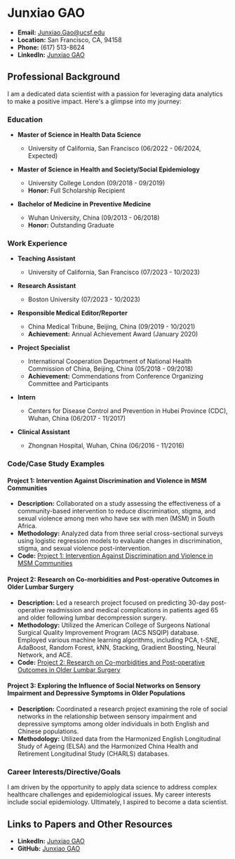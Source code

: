 # Junxiao GAO

- **Email:** Junxiao.Gao@ucsf.edu
- **Location:** San Francisco, CA, 94158
- **Phone:** (617) 513-8624
- **LinkedIn:** [Junxiao GAO](https://www.linkedin.com/in/junxiao-gao-462232142)

## Professional Background

I am a dedicated data scientist with a passion for leveraging data analytics to make a positive impact. Here's a glimpse into my journey:

### Education

- **Master of Science in Health Data Science**
  - University of California, San Francisco (06/2022 - 06/2024, Expected)
  
- **Master of Science in Health and Society/Social Epidemiology**
  - University College London (09/2018 - 09/2019)
  - **Honor:** Full Scholarship Recipient
  
- **Bachelor of Medicine in Preventive Medicine**
  - Wuhan University, China (09/2013 - 06/2018)
  - **Honor:** Outstanding Graduate

### Work Experience

- **Teaching Assistant**
  - University of California, San Francisco (07/2023 - 10/2023)
  
- **Research Assistant**
  - Boston University (07/2023 - 10/2023)
  
- **Responsible Medical Editor/Reporter**
  - China Medical Tribune, Beijing, China (09/2019 - 10/2021)
  - **Achievement:** Annual Achievement Award (January 2020)
  
- **Project Specialist**
  - International Cooperation Department of National Health Commission of China, Beijing, China (05/2018 - 09/2018)
  - **Achievement:** Commendations from Conference Organizing Committee and Participants
  
- **Intern**
  - Centers for Disease Control and Prevention in Hubei Province (CDC), Wuhan, China (06/2017 - 11/2017)
  
- **Clinical Assistant**
  - Zhongnan Hospital, Wuhan, China (06/2016 - 11/2016)

### Code/Case Study Examples

#### Project 1: Intervention Against Discrimination and Violence in MSM Communities

- **Description:** Collaborated on a study assessing the effectiveness of a community-based intervention to reduce discrimination, stigma, and sexual violence among men who have sex with men (MSM) in South Africa.
- **Methodology:** Analyzed data from three serial cross-sectional surveys using logistic regression models to evaluate changes in discrimination, stigma, and sexual violence post-intervention.
- **Code:** [Project 1: Intervention Against Discrimination and Violence in MSM Communities](https://github.com/gaogaojunxiao/project1.github.io)

#### Project 2: Research on Co-morbidities and Post-operative Outcomes in Older Lumbar Surgery

- **Description:** Led a research project focused on predicting 30-day post-operative readmission and medical complications in patients aged 65 and older following lumbar decompression surgery.
- **Methodology:** Utilized the American College of Surgeons National Surgical Quality Improvement Program (ACS NSQIP) database. Employed various machine learning algorithms, including PCA, t-SNE, AdaBoost, Random Forest, kNN, Stacking, Gradient Boosting, Neural Network, and ACE.
- **Code:** [Project 2: Research on Co-morbidities and Post-operative Outcomes in Older Lumbar Surgery](https://github.com/gaogaojunxiao/project1.github.io/blob/main/MSM20240321%20-%20logistic-regression.Rmd)

#### Project 3: Exploring the Influence of Social Networks on Sensory Impairment and Depressive Symptoms in Older Populations

- **Description:** Coordinated a research project examining the role of social networks in the relationship between sensory impairment and depressive symptoms among older individuals in both English and Chinese populations.
- **Methodology:** Utilized data from the Harmonized English Longitudinal Study of Ageing (ELSA) and the Harmonized China Health and Retirement Longitudinal Study (CHARLS) databases.

### Career Interests/Directive/Goals

I am driven by the opportunity to apply data science to address complex healthcare challenges and epidemiological issues. My career interests include social epidemiology. Ultimately, I aspired to become a data scientist.

## Links to Papers and Other Resources

- **LinkedIn:** [Junxiao GAO](https://www.linkedin.com/in/junxiao-gao-462232142)
- **GitHub:** [Junxiao GAO](gaogaojunxiao.github.io)

